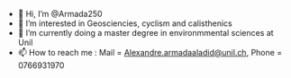 - 👋 Hi, I’m @Armada250
- 👀 I’m interested in Geosciencies, cyclism and calisthenics
- 🌱 I’m currently doing a master degree in environmmental sciences at Unil
- 📫 How to reach me : Mail = Alexandre.armadaaladid@unil.ch, Phone = 0766931970
